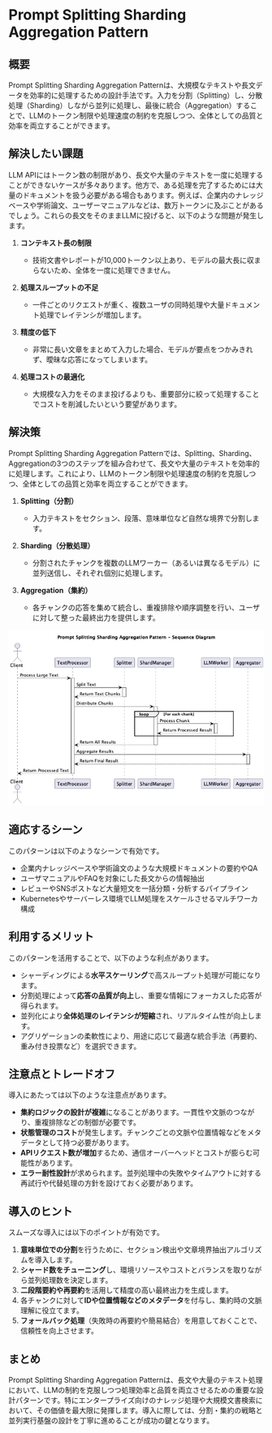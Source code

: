 # Prompt Splitting Sharding Aggregation Pattern

## 概要

Prompt Splitting Sharding Aggregation Patternは、大規模なテキストや長文データを効率的に処理するための設計手法です。入力を分割（Splitting）し、分散処理（Sharding）しながら並列に処理し、最後に統合（Aggregation）することで、LLMのトークン制限や処理速度の制約を克服しつつ、全体としての品質と効率を両立することができます。

## 解決したい課題

LLM APIにはトークン数の制限があり、長文や大量のテキストを一度に処理することができないケースが多々あります。他方で、ある処理を完了するためには大量のドキュメントを扱う必要がある場合もあります。例えば、企業内のナレッジベースや学術論文、ユーザーマニュアルなどは、数万トークンに及ぶことがあるでしょう。これらの長文をそのままLLMに投げると、以下のような問題が発生します。

1. **コンテキスト長の制限**
   - 技術文書やレポートが10,000トークン以上あり、モデルの最大長に収まらないため、全体を一度に処理できません。

2. **処理スループットの不足**
   - 一件ごとのリクエストが重く、複数ユーザの同時処理や大量ドキュメント処理でレイテンシが増加します。

3. **精度の低下**
   - 非常に長い文章をまとめて入力した場合、モデルが要点をつかみきれず、曖昧な応答になってしまいます。

4. **処理コストの最適化**
   - 大規模な入力をそのまま投げるよりも、重要部分に絞って処理することでコストを削減したいという要望があります。

## 解決策

Prompt Splitting Sharding Aggregation Patternでは、Splitting、Sharding、Aggregationの3つのステップを組み合わせて、長文や大量のテキストを効率的に処理します。これにより、LLMのトークン制限や処理速度の制約を克服しつつ、全体としての品質と効率を両立することができます。

1. **Splitting（分割）**
   - 入力テキストをセクション、段落、意味単位など自然な境界で分割します。

2. **Sharding（分散処理）**
   - 分割されたチャンクを複数のLLMワーカー（あるいは異なるモデル）に並列送信し、それぞれ個別に処理します。

3. **Aggregation（集約）**
   - 各チャンクの応答を集めて統合し、重複排除や順序調整を行い、ユーザに対して整った最終出力を提供します。

![img](uml/images/prompt_splitting_sharding_aggregation_pattern_sequence.png)

## 適応するシーン

このパターンは以下のようなシーンで有効です。

- 企業内ナレッジベースや学術論文のような大規模ドキュメントの要約やQA
- ユーザマニュアルやFAQを対象にした長文からの情報抽出
- レビューやSNSポストなど大量短文を一括分類・分析するパイプライン
- Kubernetesやサーバーレス環境でLLM処理をスケールさせるマルチワーカ構成

## 利用するメリット

このパターンを活用することで、以下のような利点があります。

- シャーディングによる**水平スケーリング**で高スループット処理が可能になります。
- 分割処理によって**応答の品質が向上**し、重要な情報にフォーカスした応答が得られます。
- 並列化により**全体処理のレイテンシが短縮**され、リアルタイム性が向上します。
- アグリゲーションの柔軟性により、用途に応じて最適な統合手法（再要約、重み付き投票など）を選択できます。

## 注意点とトレードオフ

導入にあたっては以下のような注意点があります。

- **集約ロジックの設計が複雑**になることがあります。一貫性や文脈のつながり、重複排除などの制御が必要です。
- **状態管理のコスト**が発生します。チャンクごとの文脈や位置情報などをメタデータとして持つ必要があります。
- **APIリクエスト数が増加**するため、通信オーバーヘッドとコストが膨らむ可能性があります。
- **エラー耐性設計**が求められます。並列処理中の失敗やタイムアウトに対する再試行や代替処理の方針を設けておく必要があります。

## 導入のヒント

スムーズな導入には以下のポイントが有効です。

1. **意味単位での分割**を行うために、セクション検出や文章境界抽出アルゴリズムを導入します。
2. **シャード数をチューニング**し、環境リソースやコストとバランスを取りながら並列処理数を決定します。
3. **二段階要約や再要約**を活用して精度の高い最終出力を生成します。
4. 各チャンクに対して**IDや位置情報などのメタデータ**を付与し、集約時の文脈理解に役立てます。
5. **フォールバック処理**（失敗時の再要約や簡易結合）を用意しておくことで、信頼性を向上させます。

## まとめ

Prompt Splitting Sharding Aggregation Patternは、長文や大量のテキスト処理において、LLMの制約を克服しつつ処理効率と品質を両立させるための重要な設計パターンです。特にエンタープライズ向けのナレッジ処理や大規模文書検索において、その価値を最大限に発揮します。導入に際しては、分割・集約の戦略と並列実行基盤の設計を丁寧に進めることが成功の鍵となります。
